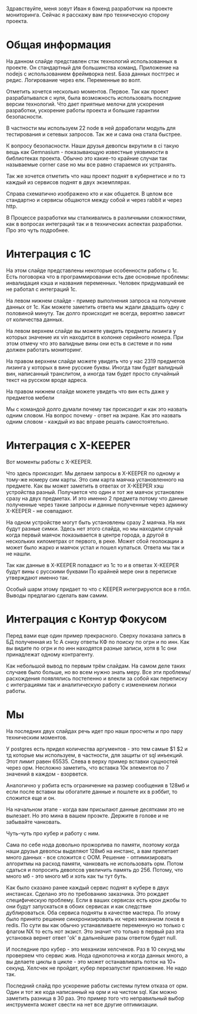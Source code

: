 Здравствуйте, меня зовут Иван я бэкенд разработчик на проекте мониторинга.
Сейчас я расскажу вам про техническую сторону проекта.

# Общая информация
  На данном слайде представлен стэк технологий использованных в проекте.
Он стандартный для большинства команд. Приложение на nodejs с использованием 
фреймворка nest. База данных постгрес и редис. Логирование через елк. Переменные во волт.

  Отметить хочется несколько моментов.
Первое. Так как проект разрабатывался с нуля, была возможность использовать последние версии технологий. Что дает приятные мелочи для ускорения разработки, ускорение работы проекта и большие гарантии безопасности.

В частности мы используем 22 node в ней доработали модуль для тестирования и сетевых запросов. Так же и сама она стала быстрее.

К вопросу безопасности. Наши друзья девопсы вкрутили в ci такую вещь как Gemnasium - 
показывающую известные уязвимости в библиотеках проекта. Обычно это какие-то крайние случаи так называемые corner case но мы все равно стараемся их устранять.

Так же хочется отметить что наш проект поднят в кубернетисе и по тз каждый из сервисов поднят в двух экземплярах.

Справа схематично изображено кто и как общается. В целом все стандартно и сервисы общаются между собой и через rabbit и через http.

В Процессе разработки мы сталкивались в различными сложностями, как в вопросах интеграций так и в технических аспектах разработки. Про это чуть подробнее.

# Интеграция с 1С

На этом слайде представлены некоторые особенности работы с 1с.
Есть поговорка что в программировании есть две основные проблемы: инвалидация кэша и названия переменных. Человек придумавший ее не работал с интеграций 1с.

На левом нижнем слайде - пример выполнения запроса на получение данных от 1с. Как можете заметить ответа мы ждали двадцать одну с половиной минуту. Так долго происходит не всегда, вероятно зависит от количества данных.

На левом верхнем слайде вы можете увидеть предметы лизинга у которых значение их vin находится в колонке серийного номера. При этом отмечу что это валидные вины они есть в системе и по ним должен работать мониторинг.

На правом верхнем слайде можете увидеть что у нас 2319 предметов лизинга у которых в вине русские буквы. Иногда там будет валидный вин, написанный транслитом, а иногда там будет просто случайный текст на русском вроде адреса.

На правом нижнем слайде можете увидеть что вин есть даже у предметов мебели

Мы с командой долго думали почему так происходит и как это назвать одним словом. На вопрос почему - ответ на экране. Как это назвать одним словом - каждый из вас вправе решать самостоятельно.

# Интеграция с X-KEEPER

Вот моменты работы с X-KEEPER.

Что здесь происходит. Мы делаем запросы в X-KEEPER по одному и тому-же номеру сим карты.
Это сим карта маячка установленного на предмете. Как вы может заметить в ответах от
X-KEEPER хэш устройства разный. Получается что один и тот же маячок установлен сразу на двух предметах. И это именно 2 предмета потому что данные полученные через такие запросы и данные полученные через админку X-KEEPER - не совпадают.

На одном устройстве могут быть установлены сразу 2 маячка. На них будут разные симки. Здесь нет этого слайда, но мы находили случай когда первый маячок показывается в центре города, а другой в нескольких километрах от первого, в реке.
Может сбой геолокации а может было жарко и маячок устал и пошел купаться. Ответа мы так и не нашли.

Так как данные в X-KEEPER попадают из 1с то и в ответах X-KEEPER будут вины с русскими буквами
По крайней мере они в переписке утверждают именно так.

Особый шарм этому придает то что с KEEPER интегрируются все в гпбл. Выводы предлагаю сделать вам самим.

# Интеграция с Контур Фокусом

Перед вами еще один пример прекрасного. Сверху показана запись в БД полученная из 1с
А снизу ответы КФ по поиску по огрн и по инн. Как вы видите по огрн и по инн находятся разные записи, хотя в 1с они принадлежат одному контрагенту.

Как небольшой вывод по первым трём слайдам. На самом деле таких случаев было больше, но во всем нужно знать меру. Все эти проблемы/расхождения появлялись постепенно
и влекли за собой как переписку с интеграциями так и аналитическую работу с изменением логики работы.

# Мы

На последних двух слайдах речь идет про наши просчеты и про пару техническим моментов.

У postgres есть придел количества аргументов - это тем самые $1 $2 и тд которые мы используем, в частности, для защиты от sql инъекций. Этот лимит равен 65535. Слева в верху пример вставки сущностей через орм. Несложно заметить, что вставка 10к элементов по 7 значений в каждом - взорвется.

Аналогично у рэбита есть ограничение на размер сообщения в 128мб и если после вставки вы обогатите данные и пошлете их в рэббит, то сложится еще и он.

На начальном этапе - когда вам присылают данные десятками это не вылезает. Но это мина в вашем проэкте. Держите в голове и не забывайте чанковать.

Чуть-чуть про кубер и работу с ним.

Сама по себе нода довольно прожорлива по памяти, поэтому когда наши друзья девопсы выделяют 128мб на инстанс, а вам прилетает много данных - все сложится с ООМ. Решение - оптимизировать алгоритмы на расход памяти, чанковать не использовать орм. Потом сдаться и попросить девопсов увеличить память до 256. Потому, что много мб - это много мб и хоть как ты тут буть.

Как было сказано ранее каждый сервис поднят в кубере в двух инстансах. Сделано это по требованию заказчика. Это рождает специфическую проблему. Если в ваших сервисах есть крон джобы то они будут запускаться в обоих сервисах и как следствие дублироваться. Оба сервиса подняты в качестве мастера. По этому было принято решение синхронизировать их через механизм локов в redis. По сути вы как обычно устанавливаете переменную но только с флагом NX то есть нот экзист. Это значит что только в первый раз эта установка вернет ответ 'ok' в дальнейшие разы ответом будет null.

И последние про кубер - это механизм хелсчеков. Раз в 10 секунд мы проверяем что сервис жив.
Нода однопоточна и когда данных много, а вы делаете циклы в цикле - это может останавливать поток на 10+ секунд. Хелсчек не пройдет, кубер перезапустит приложение. Не надо так.

Последний слайд про ускорение работы системы путем отказа от орм. Один и тот же кода написанный на орм и на чистом sql. Как можно заметить разница в 30 раз. Это пример того что неправильный выбор инструмента может свести на нет все другие оптимизации.